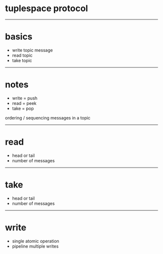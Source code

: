 # tuplespace protocol

---

# basics

- write topic message
- read topic
- take topic

---

# notes

- write = push
- read = peek
- take = pop

ordering / sequencing messages in a topic

---

# read

- head or tail
- number of messages

---

# take

- head or tail
- number of messages

---

# write

- single atomic operation
- pipeline multiple writes
